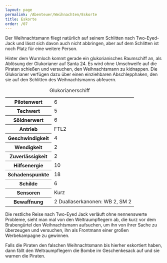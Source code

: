 ```yaml
---
layout: page
permalink: /Abenteuer/Weihnachten/Eskorte
title: Eskorte
order: /07
---
```


Der Weihnachtsmann fliegt natürlich auf seinem Schlitten nach Two-Eyed-Jack und lässt sich davon auch nicht abbringen, aber auf dem Schlitten ist noch Platz für eine weitere Person.

Hinter dem Wurmloch kommt gerade ein glukorianisches Raumschiff an, als Ablösung der Glukorianer auf Santa 24. Es wird ohne Umschweife auf die Piraten schießen und versuchen, den Weihnachtsmann zu kidnappen. Die Glukorianer verfügen dazu über einen einziehbaren Abschlepphaken, den sie auf den Schlitten des Weihnachtsmanns abfeuern.

<table>
<caption>Glukorianerschiff</caption>
<tbody>
<tr><th>Pilotenwert</th><td>6</td></tr>
<tr><th>Techwert</th><td>5</td></tr>
<tr><th>Söldnerwert</th><td>6</td></tr>
<tr><th>Antrieb</th><td>FTL2</td></tr>
<tr><th>Geschwindigkeit</th><td>4</td></tr>
<tr><th>Wendigkeit</th><td>2</td></tr>
<tr><th>Zuverlässigkeit</th><td>2</td></tr>
<tr><th>Hilfsenergie</th><td>10</td></tr>
<tr><th>Schadenspunkte</th><td>18</td></tr>
<tr><th>Schilde</th><td>6</td></tr>
<tr><th>Sensoren</th><td>Kurz</td></tr>
<tr><th>Bewaffnung</th><td>2 Duallaserkanonen: WB 2, SM 2</td></tr>
</tbody>
</table>

Die restliche Reise nach Two-Eyed Jack verläuft ohne nennenswerte Probleme, sieht man mal von den Weltraumpflegern ab, die kurz vor dem Brabengürtel den Weihnachtsmann aufsuchen, um ihn von ihrer Sache zu überzeugen und versuchen, ihn als Frontmann einer großen Werbekampagne zu gewinnen.

Falls die Piraten den falschen Weihnachtsmann bis hierher eskortiert haben, dann fällt den Weltraumpflegern die Bombe im Geschenkesack auf und sie warnen die Piraten.
